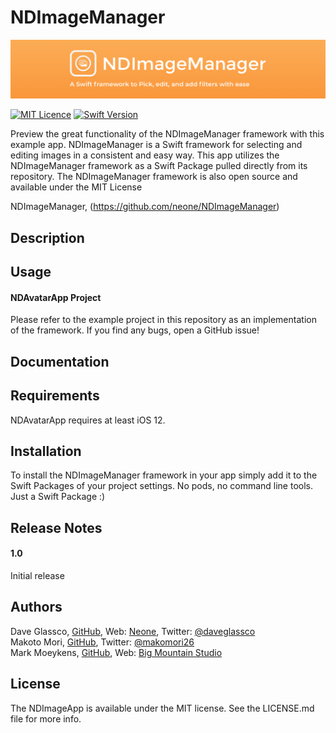 # NDImageManager
![BannerImage](./Images/NDImageManagerGitHubBanner.png)

[![MIT Licence](https://badges.frapsoft.com/os/mit/mit.svg?v=103)](https://opensource.org/licenses/mit-license.php)
[![Swift Version](https://img.shields.io/badge/Language-Swift%202.2,%202.3,%203,%204%20&%205-orange.svg)](https://developer.apple.com/swift)


Preview the great functionality of the NDImageManager framework with this example app. NDImageManager is a Swift framework for selecting and editing images in a consistent and easy way. This app utilizes the NDImageManager framework as a Swift Package pulled directly from its repository. The NDImageManager framework is also open source and available under the MIT License 

NDImageManager, (https://github.com/neone/NDImageManager)

## Description

## Usage


#### NDAvatarApp Project

Please refer to the example project in this repository as an implementation of the framework. If you find any bugs, open a GitHub issue!


## Documentation


## Requirements

NDAvatarApp requires at least iOS 12.

## Installation

To install the NDImageManager framework in your app simply add it to the Swift Packages of your project settings. No pods, no command line tools. Just a Swift Package :)

## Release Notes

#### 1.0
Initial release

## Authors

Dave Glassco, [GitHub](https://github.com/neodave), Web: [Neone](https://www.neone.com), Twitter: [@daveglassco](https://twitter.com/daveglassco)  
Makoto Mori, [GitHub](https://github.com/makomori),  Twitter: [@makomori26](https://twitter.com/makomori26)  
Mark Moeykens, [GitHub](https://github.com/bigmountainstudio), Web: [Big Mountain Studio](https://www.bigmountainstudio.com)

## License

The NDImageApp is available under the MIT license. See the LICENSE.md file for more info.
